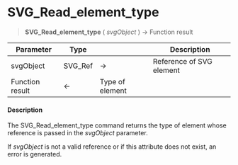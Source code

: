 # SVG_Read_element_type

>**SVG_Read_element_type** ( *svgObject* ) -> Function result

| Parameter | Type |  | Description |
| --- | --- | --- | --- |
| svgObject | SVG_Ref | &#8594; | Reference of SVG element |
| Function result | &#8592; | Type of element |



#### Description 

The SVG\_Read\_element\_type command returns the type of element whose reference is passed in the *svgObject* parameter.

If *svgObject* is not a valid reference or if this attribute does not exist, an error is generated.
